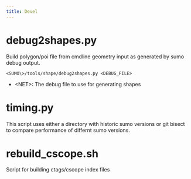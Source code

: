 ```yaml
---
title: Devel
---
```



# debug2shapes.py

Build polygon/poi file from cmdline geometry input as generated by sumo debug output.
```
<SUMO\>/tools/shape/debug2shapes.py <DEBUG_FILE>
```
- <NET\>: The debug file to use for generating shapes

# timing.py

This script uses either a directory with historic sumo versions
or git bisect to compare performance of differnt sumo versions.

# rebuild_cscope.sh

Script for building ctags/cscope index files 


